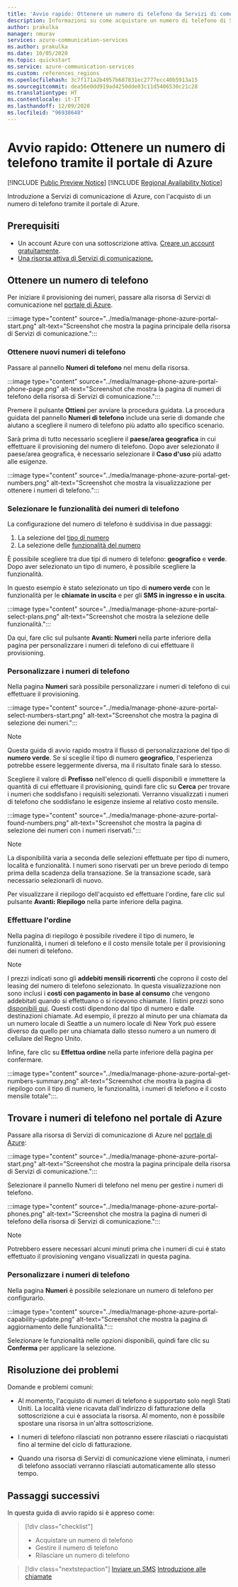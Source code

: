 ```yaml
---
title: 'Avvio rapido: Ottenere un numero di telefono da Servizi di comunicazione di Azure'
description: Informazioni su come acquistare un numero di telefono di Servizi di comunicazione di Azure tramite il portale di Azure.
author: prakulka
manager: nmurav
services: azure-communication-services
ms.author: prakulka
ms.date: 10/05/2020
ms.topic: quickstart
ms.service: azure-communication-services
ms.custom: references_regions
ms.openlocfilehash: 3c7f171a2b4957b687831ec2777ecc40b5913a15
ms.sourcegitcommit: dea56e0dd919ad4250dde03c11d5406530c21c28
ms.translationtype: HT
ms.contentlocale: it-IT
ms.lasthandoff: 12/09/2020
ms.locfileid: "96938648"
---
```

# <a name="quickstart-get-a-phone-number-using-the-azure-portal"></a>Avvio rapido: Ottenere un numero di telefono tramite il portale di Azure

[!INCLUDE [Public Preview Notice](../../includes/public-preview-include.md)]
[!INCLUDE [Regional Availability Notice](../../includes/regional-availability-include.md)]

Introduzione a Servizi di comunicazione di Azure, con l'acquisto di un numero di telefono tramite il portale di Azure.

## <a name="prerequisites"></a>Prerequisiti

- Un account Azure con una sottoscrizione attiva. [Creare un account gratuitamente](https://azure.microsoft.com/free/?WT.mc_id=A261C142F).
- [Una risorsa attiva di Servizi di comunicazione.](../create-communication-resource.md)

## <a name="get-a-phone-number"></a>Ottenere un numero di telefono

Per iniziare il provisioning dei numeri, passare alla risorsa di Servizi di comunicazione nel [portale di Azure](https://portal.azure.com).

:::image type="content" source="../media/manage-phone-azure-portal-start.png" alt-text="Screenshot che mostra la pagina principale della risorsa di Servizi di comunicazione.":::

### <a name="getting-new-phone-numbers"></a>Ottenere nuovi numeri di telefono

Passare al pannello **Numeri di telefono** nel menu della risorsa.

:::image type="content" source="../media/manage-phone-azure-portal-phone-page.png" alt-text="Screenshot che mostra la pagina di numeri di telefono della risorsa di Servizi di comunicazione.":::

Premere il pulsante **Ottieni** per avviare la procedura guidata. La procedura guidata del pannello **Numeri di telefono** include una serie di domande che aiutano a scegliere il numero di telefono più adatto allo specifico scenario. 

Sarà prima di tutto necessario scegliere il **paese/area geografica** in cui effettuare il provisioning del numero di telefono. Dopo aver selezionato il paese/area geografica, è necessario selezionare il **Caso d'uso** più adatto alle esigenze. 

:::image type="content" source="../media/manage-phone-azure-portal-get-numbers.png" alt-text="Screenshot che mostra la visualizzazione per ottenere i numeri di telefono.":::

### <a name="select-your-phone-number-features"></a>Selezionare le funzionalità dei numeri di telefono

La configurazione del numero di telefono è suddivisa in due passaggi: 

1. La selezione del [tipo di numero](../../concepts/telephony-sms/plan-solution.md#phone-number-types-in-azure-communication-services)
2. La selezione delle [funzionalità del numero](../../concepts/telephony-sms/plan-solution.md#phone-number-features-in-azure-communication-services)

È possibile scegliere tra due tipi di numero di telefono: **geografico** e **verde**. Dopo aver selezionato un tipo di numero, è possibile scegliere la funzionalità.

In questo esempio è stato selezionato un tipo di **numero verde** con le funzionalità per le **chiamate in uscita** e per gli **SMS in ingresso e in uscita**.

:::image type="content" source="../media/manage-phone-azure-portal-select-plans.png" alt-text="Screenshot che mostra la selezione delle funzionalità.":::

Da qui, fare clic sul pulsante **Avanti: Numeri** nella parte inferiore della pagina per personalizzare i numeri di telefono di cui effettuare il provisioning.

### <a name="customizing-phone-numbers"></a>Personalizzare i numeri di telefono

Nella pagina **Numeri** sarà possibile personalizzare i numeri di telefono di cui effettuare il provisioning.

:::image type="content" source="../media/manage-phone-azure-portal-select-numbers-start.png" alt-text="Screenshot che mostra la pagina di selezione dei numeri.":::

> [!NOTE]
> Questa guida di avvio rapido mostra il flusso di personalizzazione del tipo di **numero verde**. Se si sceglie il tipo di numero **geografico**, l'esperienza potrebbe essere leggermente diversa, ma il risultato finale sarà lo stesso.

Scegliere il valore di **Prefisso** nell'elenco di quelli disponibili e immettere la quantità di cui effettuare il provisioning, quindi fare clic su **Cerca** per trovare i numeri che soddisfano i requisiti selezionati. Verranno visualizzati i numeri di telefono che soddisfano le esigenze insieme al relativo costo mensile.

:::image type="content" source="../media/manage-phone-azure-portal-found-numbers.png" alt-text="Screenshot che mostra la pagina di selezione dei numeri con i numeri riservati.":::

> [!NOTE]
> La disponibilità varia a seconda delle selezioni effettuate per tipo di numero, località e funzionalità.
> I numeri sono riservati per un breve periodo di tempo prima della scadenza della transazione. Se la transazione scade, sarà necessario selezionarli di nuovo.

Per visualizzare il riepilogo dell'acquisto ed effettuare l'ordine, fare clic sul pulsante **Avanti: Riepilogo** nella parte inferiore della pagina.

### <a name="place-order"></a>Effettuare l'ordine

Nella pagina di riepilogo è possibile rivedere il tipo di numero, le funzionalità, i numeri di telefono e il costo mensile totale per il provisioning dei numeri di telefono.

> [!NOTE]
> I prezzi indicati sono gli **addebiti mensili ricorrenti** che coprono il costo del leasing del numero di telefono selezionato. In questa visualizzazione non sono inclusi i **costi con pagamento in base al consumo** che vengono addebitati quando si effettuano o si ricevono chiamate. I listini prezzi sono [disponibili qui](../../concepts/pricing.md). Questi costi dipendono dal tipo di numero e dalle destinazioni chiamate. Ad esempio, il prezzo al minuto per una chiamata da un numero locale di Seattle a un numero locale di New York può essere diverso da quello per una chiamata dallo stesso numero a un numero di cellulare del Regno Unito.

Infine, fare clic su **Effettua ordine** nella parte inferiore della pagina per confermare.

:::image type="content" source="../media/manage-phone-azure-portal-get-numbers-summary.png" alt-text="Screenshot che mostra la pagina di riepilogo con il tipo di numero, le funzionalità, i numeri di telefono e il costo mensile totale":::.

## <a name="find-your-phone-numbers-on-the-azure-portal"></a>Trovare i numeri di telefono nel portale di Azure

Passare alla risorsa di Servizi di comunicazione di Azure nel [portale di Azure](https://portal.azure.com):

:::image type="content" source="../media/manage-phone-azure-portal-start.png" alt-text="Screenshot che mostra la pagina principale della risorsa di Servizi di comunicazione.":::

Selezionare il pannello Numeri di telefono nel menu per gestire i numeri di telefono.

:::image type="content" source="../media/manage-phone-azure-portal-phones.png" alt-text="Screenshot che mostra la pagina di numeri di telefono della risorsa di Servizi di comunicazione.":::

> [!NOTE]
> Potrebbero essere necessari alcuni minuti prima che i numeri di cui è stato effettuato il provisioning vengano visualizzati in questa pagina.


### <a name="customizing-phone-numbers"></a>Personalizzare i numeri di telefono

Nella pagina **Numeri** è possibile selezionare un numero di telefono per configurarlo.

:::image type="content" source="../media/manage-phone-azure-portal-capability-update.png" alt-text="Screenshot che mostra la pagina di aggiornamento delle funzionalità.":::

Selezionare le funzionalità nelle opzioni disponibili, quindi fare clic su **Conferma** per applicare la selezione.

## <a name="troubleshooting"></a>Risoluzione dei problemi

Domande e problemi comuni:

- Al momento, l'acquisto di numeri di telefono è supportato solo negli Stati Uniti. La località viene ricavata dall'indirizzo di fatturazione della sottoscrizione a cui è associata la risorsa. Al momento, non è possibile spostare una risorsa in un'altra sottoscrizione.

- I numeri di telefono rilasciati non potranno essere rilasciati o riacquistati fino al termine del ciclo di fatturazione.

- Quando una risorsa di Servizi di comunicazione viene eliminata, i numeri di telefono associati verranno rilasciati automaticamente allo stesso tempo.

## <a name="next-steps"></a>Passaggi successivi

In questa guida di avvio rapido si è appreso come:

> [!div class="checklist"]
> * Acquistare un numero di telefono
> * Gestire il numero di telefono
> * Rilasciare un numero di telefono

> [!div class="nextstepaction"]
> [Inviare un SMS](../telephony-sms/send.md)
> [Introduzione alle chiamate](../voice-video-calling/getting-started-with-calling.md)
